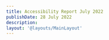 ```yaml
---
title: Accessibility Report July 2022
publishDate: 28 July 2022
description: 
layout: '@layouts/MainLayout'
---
```

